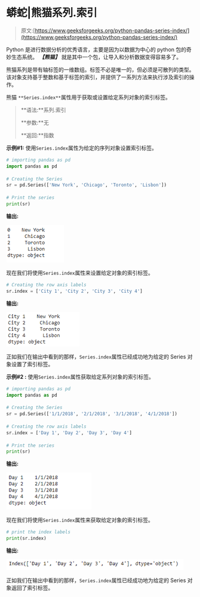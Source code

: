 # 蟒蛇|熊猫系列.索引

> 原文:[https://www.geeksforgeeks.org/python-pandas-series-index/](https://www.geeksforgeeks.org/python-pandas-series-index/)

Python 是进行数据分析的优秀语言，主要是因为以数据为中心的 python 包的奇妙生态系统。 ***【熊猫】*** 就是其中一个包，让导入和分析数据变得容易多了。

熊猫系列是带有轴标签的一维数组。标签不必是唯一的，但必须是可散列的类型。该对象支持基于整数和基于标签的索引，并提供了一系列方法来执行涉及索引的操作。

熊猫 `**Series.index**`属性用于获取或设置给定系列对象的索引标签。

> **语法:**系列.索引
> 
> **参数:**无
> 
> **返回:**指数

**示例#1:** 使用`Series.index`属性为给定的序列对象设置索引标签。

```py
# importing pandas as pd
import pandas as pd

# Creating the Series
sr = pd.Series(['New York', 'Chicago', 'Toronto', 'Lisbon'])

# Print the series
print(sr)
```

**输出:**

![](img/f358e78e958f926b7640296d5559a37a.png)

现在我们将使用`Series.index`属性来设置给定对象的索引标签。

```py
# Creating the row axis labels
sr.index = ['City 1', 'City 2', 'City 3', 'City 4'] 
```

**输出:**

![](img/4b2772771d6fb5d72c2864e9efa9f66a.png)

正如我们在输出中看到的那样，`Series.index`属性已经成功地为给定的 Series 对象设置了索引标签。

**示例#2 :** 使用`Series.index`属性获取给定系列对象的索引标签。

```py
# importing pandas as pd
import pandas as pd

# Creating the Series
sr = pd.Series(['1/1/2018', '2/1/2018', '3/1/2018', '4/1/2018'])

# Creating the row axis labels
sr.index = ['Day 1', 'Day 2', 'Day 3', 'Day 4']

# Print the series
print(sr)
```

**输出:**

![](img/a519278b0c944bba68cf9df8e3566a3b.png)

现在我们将使用`Series.index`属性来获取给定对象的索引标签。

```py
# print the index labels
print(sr.index)
```

**输出:**

![](img/11d9ca1fae7b2492651c62b47178c54c.png)

正如我们在输出中看到的那样，`Series.index`属性已经成功地为给定的 Series 对象返回了索引标签。